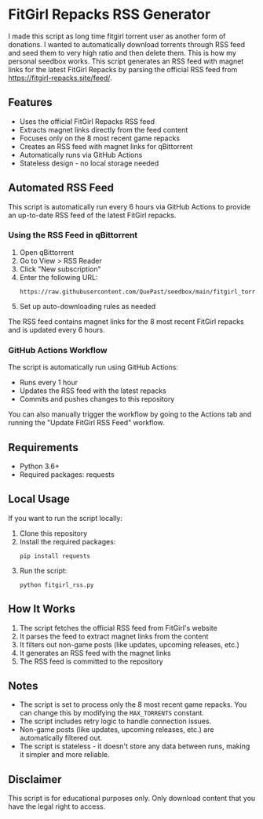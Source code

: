 # FitGirl Repacks RSS Generator

I made this script as long time fitgirl torrent user as another form of donations. I wanted to automatically download torrents through RSS feed and seed them to very high ratio and then delete them. This is how my personal seedbox works.
This script generates an RSS feed with magnet links for the latest FitGirl Repacks by parsing the official RSS feed from https://fitgirl-repacks.site/feed/.

## Features

- Uses the official FitGirl Repacks RSS feed
- Extracts magnet links directly from the feed content
- Focuses only on the 8 most recent game repacks
- Creates an RSS feed with magnet links for qBittorrent
- Automatically runs via GitHub Actions
- Stateless design - no local storage needed

## Automated RSS Feed

This script is automatically run every 6 hours via GitHub Actions to provide an up-to-date RSS feed of the latest FitGirl repacks.

### Using the RSS Feed in qBittorrent

1. Open qBittorrent
2. Go to View > RSS Reader
3. Click "New subscription"
4. Enter the following URL:
   ```
   https://raw.githubusercontent.com/QuePast/seedbox/main/fitgirl_torrents.xml
   ```
5. Set up auto-downloading rules as needed

The RSS feed contains magnet links for the 8 most recent FitGirl repacks and is updated every 6 hours.

### GitHub Actions Workflow

The script is automatically run using GitHub Actions:
- Runs every 1 hour
- Updates the RSS feed with the latest repacks
- Commits and pushes changes to this repository

You can also manually trigger the workflow by going to the Actions tab and running the "Update FitGirl RSS Feed" workflow.

## Requirements

- Python 3.6+
- Required packages: requests

## Local Usage

If you want to run the script locally:

1. Clone this repository
2. Install the required packages:
   ```
   pip install requests
   ```
3. Run the script:
   ```
   python fitgirl_rss.py
   ```

## How It Works

1. The script fetches the official RSS feed from FitGirl's website
2. It parses the feed to extract magnet links from the content
3. It filters out non-game posts (like updates, upcoming releases, etc.)
4. It generates an RSS feed with the magnet links
5. The RSS feed is committed to the repository

## Notes

- The script is set to process only the 8 most recent game repacks. You can change this by modifying the `MAX_TORRENTS` constant.
- The script includes retry logic to handle connection issues.
- Non-game posts (like updates, upcoming releases, etc.) are automatically filtered out.
- The script is stateless - it doesn't store any data between runs, making it simpler and more reliable.

## Disclaimer

This script is for educational purposes only. Only download content that you have the legal right to access. 
